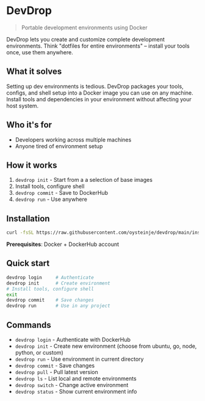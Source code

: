 # DevDrop

> Portable development environments using Docker

DevDrop lets you create and customize complete development environments. Think "dotfiles for entire environments" – install your tools once, use them anywhere.

## What it solves

Setting up dev environments is tedious. DevDrop packages your tools, configs, and shell setup into a Docker image you can use on any machine. Install tools and dependencies in your environment without affecting your host system.

## Who it's for

- Developers working across multiple machines
- Anyone tired of environment setup

## How it works

1. `devdrop init` - Start from a a selection of base images
2. Install tools, configure shell
3. `devdrop commit` - Save to DockerHub
4. `devdrop run` - Use anywhere

## Installation

```bash
curl -fsSL https://raw.githubusercontent.com/oysteinje/devdrop/main/install.sh | bash
```

**Prerequisites**: Docker + DockerHub account

## Quick start

```bash
devdrop login     # Authenticate
devdrop init      # Create environment
# Install tools, configure shell
exit
devdrop commit    # Save changes
devdrop run       # Use in any project
```

## Commands

- `devdrop login` - Authenticate with DockerHub
- `devdrop init` - Create new environment (choose from ubuntu, go, node, python, or custom)
- `devdrop run` - Use environment in current directory
- `devdrop commit` - Save changes
- `devdrop pull` - Pull latest version
- `devdrop ls` - List local and remote environments
- `devdrop switch` - Change active environment
- `devdrop status` - Show current environment info
